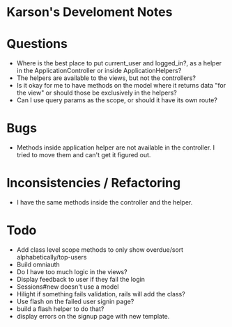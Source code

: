 # Karson's Develoment Notes

# Questions
- Where is the best place to put current_user and logged_in?, as a helper in the ApplicationController or inside ApplicationHelpers?
- The helpers are available to the views, but not the controllers?
- Is it okay for me to have methods on the model where it returns data "for the view" or should those be exclusively in the helpers?
- Can I use query params as the scope, or should it have its own route?



# Bugs
- Methods inside application helper are not available in the controller. I tried to move them and can't get it figured out.




# Inconsistencies / Refactoring
- I have the same methods inside the controller and the helper.




# Todo
- Add class level scope methods to only show overdue/sort alphabetically/top-users
- Build omniauth
- Do I have too much logic in the views?
- Display feedback to user if they fail the login
- Sessions#new doesn't use a model
- Hilight if something fails validation, rails will add the class?
- Use flash on the failed user signin page?
- build a flash helper to do that?
- display errors on the signup page with new template.